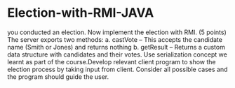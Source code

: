 # Election-with-RMI-JAVA
you conducted an election. Now implement the election with RMI. (5 points) The server exports two methods: a. castVote – This accepts the candidate name (Smith or Jones) and returns nothing b. getResult – Returns a custom data structure with candidates and their votes. Use serialization concept we learnt as part of the course.Develop relevant client program to show the election process by taking input from client. Consider all possible cases and the program should guide the user. 
